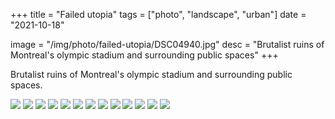 +++
title = "Failed utopia"
tags = ["photo", "landscape", "urban"]
date = "2021-10-18"

image = "/img/photo/failed-utopia/DSC04940.jpg"
desc = "Brutalist ruins of Montreal's olympic stadium and surrounding public spaces"
+++

Brutalist ruins of Montreal's olympic stadium and surrounding public spaces.

![](/img/photo/failed-utopia/DSC04937.jpg "")
![](/img/photo/failed-utopia/DSC04938.jpg "")
![](/img/photo/failed-utopia/DSC04939.jpg "")
![](/img/photo/failed-utopia/DSC04940.jpg "")
![](/img/photo/failed-utopia/DSC04941.jpg "")
![](/img/photo/failed-utopia/DSC04942.jpg "")
![](/img/photo/failed-utopia/DSC04946.jpg "")
![](/img/photo/failed-utopia/DSC04947.jpg "")
![](/img/photo/failed-utopia/DSC04948.jpg "")
![](/img/photo/failed-utopia/DSC04949.jpg "")
![](/img/photo/failed-utopia/DSC04950.jpg "")
![](/img/photo/failed-utopia/DSC04951.jpg "")
![](/img/photo/failed-utopia/DSC04952.jpg "")
